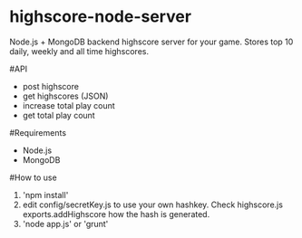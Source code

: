 highscore-node-server
=====================

Node.js + MongoDB backend highscore server for your game. Stores top 10 daily, weekly and all time highscores.

#API
* post highscore
* get highscores (JSON)
* increase total play count
* get total play count

#Requirements
* Node.js
* MongoDB

#How to use
1. 'npm install'
2. edit config/secretKey.js to use your own hashkey. Check highscore.js exports.addHighscore how the hash is generated.
3. 'node app.js' or 'grunt'
